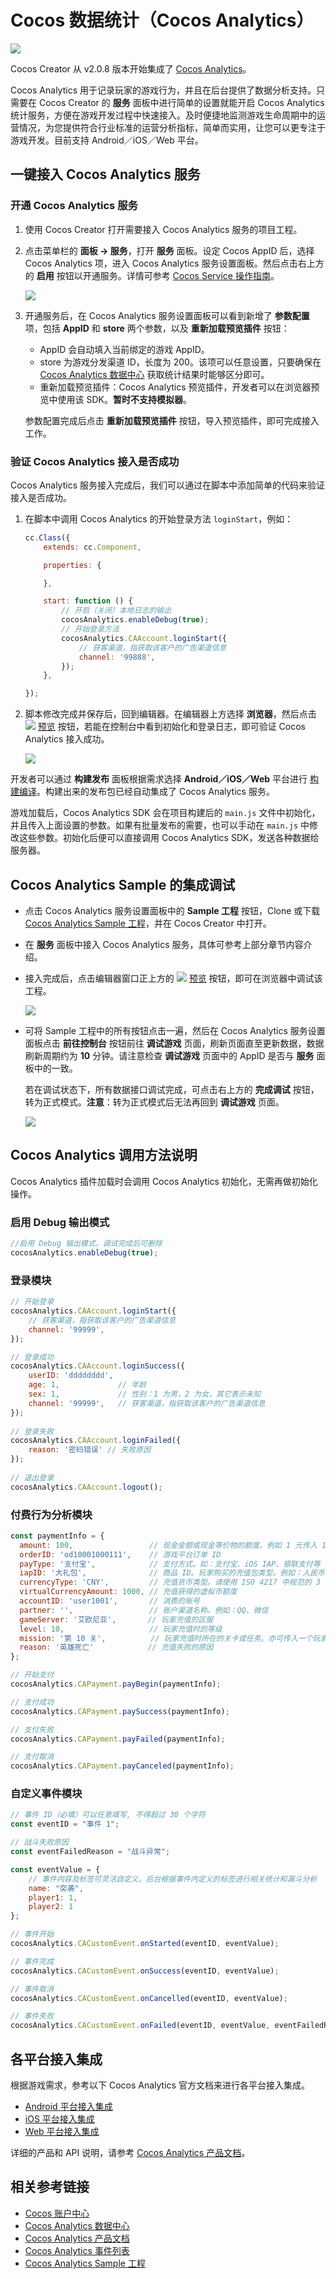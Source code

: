 # Cocos 数据统计（Cocos Analytics）

![](image/analytics-logo.jpg)

Cocos Creator 从 v2.0.8 版本开始集成了 [Cocos Analytics](https://www.cocos.com/analytics)。

Cocos Analytics 用于记录玩家的游戏行为，并且在后台提供了数据分析支持。只需要在 Cocos Creator 的 **服务** 面板中进行简单的设置就能开启 Cocos Analytics 统计服务，方便在游戏开发过程中快速接入。及时便捷地监测游戏生命周期中的运营情况，为您提供符合行业标准的运营分析指标，简单而实用，让您可以更专注于游戏开发。目前支持 Android／iOS／Web 平台。

## 一键接入 Cocos Analytics 服务

### 开通 Cocos Analytics 服务

1. 使用 Cocos Creator 打开需要接入 Cocos Analytics 服务的项目工程。
2. 点击菜单栏的 **面板 -> 服务**，打开 **服务** 面板。设定 Cocos AppID 后，选择 Cocos Analytics 项，进入 Cocos Analytics 服务设置面板。然后点击右上方的 **启用** 按钮以开通服务。详情可参考 [Cocos Service 操作指南](../user-guide.md)。

    ![](image/analytics-panel.png)

3. 开通服务后，在 Cocos Analytics 服务设置面板可以看到新增了 **参数配置** 项，包括 **AppID** 和 **store** 两个参数，以及 **重新加载预览插件** 按钮：

    - AppID 会自动填入当前绑定的游戏 AppID。
    - store 为游戏分发渠道 ID，长度为 200。该项可以任意设置，只要确保在 [Cocos Analytics 数据中心](http://analytics.cocos.com/) 获取统计结果时能够区分即可。
    - 重新加载预览插件：Cocos Analytics 预览插件，开发者可以在浏览器预览中使用该 SDK。**暂时不支持模拟器**。

    参数配置完成后点击 **重新加载预览插件** 按钮，导入预览插件，即可完成接入工作。

### 验证 Cocos Analytics 接入是否成功

Cocos Analytics 服务接入完成后，我们可以通过在脚本中添加简单的代码来验证接入是否成功。

1. 在脚本中调用 Cocos Analytics 的开始登录方法 `loginStart`，例如：

    ```js
    cc.Class({
        extends: cc.Component,

        properties: {

        },

        start: function () {
            // 开启（关闭）本地日志的输出
            cocosAnalytics.enableDebug(true); 
            // 开始登录方法
            cocosAnalytics.CAAccount.loginStart({    
                // 获客渠道，指获取该客户的广告渠道信息 
                channel: '99888',
            });
        },

    });
    ```

2. 脚本修改完成并保存后，回到编辑器。在编辑器上方选择 **浏览器**，然后点击 ![](../image/preview-button.jpg) [预览](../../getting-started/basics/preview-build.md) 按钮，若能在控制台中看到初始化和登录日志，即可验证 Cocos Analytics 接入成功。

    ![](image/analytics-debugging.png)

开发者可以通过 **构建发布** 面板根据需求选择 **Android／iOS／Web** 平台进行 [构建编译](../../publish/publish-native.md)。构建出来的发布包已经自动集成了 Cocos Analytics 服务。

游戏加载后，Cocos Analytics SDK 会在项目构建后的 `main.js` 文件中初始化，并且传入上面设置的参数。如果有批量发布的需要，也可以手动在 `main.js` 中修改这些参数。初始化后便可以直接调用 Cocos Analytics SDK，发送各种数据给服务器。

## Cocos Analytics Sample 的集成调试

- 点击 Cocos Analytics 服务设置面板中的 **Sample 工程** 按钮，Clone 或下载  [Cocos Analytics Sample 工程](https://github.com/CocosService/cocosAnalyticsDemo)，并在 Cocos Creator 中打开。

- 在 **服务** 面板中接入 Cocos Analytics 服务，具体可参考上部分章节内容介绍。

- 接入完成后，点击编辑器窗口正上方的 ![](../image/preview-button.jpg) [预览](../../getting-started/basics/preview-build.md) 按钮，即可在浏览器中调试该工程。

  ![](image/analytics-sample.png)

- 可将 Sample 工程中的所有按钮点击一遍，然后在 Cocos Analytics 服务设置面板点击 **前往控制台** 按钮前往 **调试游戏** 页面，刷新页面直至更新数据，数据刷新周期约为 **10** 分钟。请注意检查 **调试游戏** 页面中的 AppID 是否与 **服务** 面板中的一致。

  若在调试状态下，所有数据接口调试完成，可点击右上方的 **完成调试** 按钮，转为正式模式。**注意**：转为正式模式后无法再回到 **调试游戏** 页面。

  ![](image/analytics-console.png)

## Cocos Analytics 调用方法说明

Cocos Analytics 插件加载时会调用 Cocos Analytics 初始化，无需再做初始化操作。

### 启用 Debug 输出模式

```js
//启用 Debug 输出模式，调试完成后可删除
cocosAnalytics.enableDebug(true);
```

### 登录模块

```js
// 开始登录
cocosAnalytics.CAAccount.loginStart({
    // 获客渠道，指获取该客户的广告渠道信息  
    channel: '99999', 
});

// 登录成功
cocosAnalytics.CAAccount.loginSuccess({
    userID: 'dddddddd',
    age: 1,             // 年龄
    sex: 1,             // 性别：1 为男，2 为女，其它表示未知
    channel: '99999',   // 获客渠道，指获取该客户的广告渠道信息
});
    
// 登录失败
cocosAnalytics.CAAccount.loginFailed({
    reason: '密码错误' // 失败原因
});
    
// 退出登录
cocosAnalytics.CAAccount.logout();
```

### 付费行为分析模块

```js
const paymentInfo = {
  amount: 100,                 // 现金金额或现金等价物的额度。例如 1 元传入 100，100 元则传入 10000
  orderID: 'od10001000111',    // 游戏平台订单 ID
  payType: '支付宝',            // 支付方式。如：支付宝、iOS IAP、银联支付等
  iapID: '大礼包',              // 商品 ID。玩家购买的充值包类型。例如：人民币 15 元 600 虚拟币包
  currencyType: 'CNY',         // 充值货币类型。请使用 ISO 4217 中规范的 3 位字母代码标记货币类型
  virtualCurrencyAmount: 1000, // 充值获得的虚拟币额度
  accountID: 'user1001',       // 消费的账号
  partner: '',                 // 账户渠道名称。例如：QQ、微信
  gameServer: '艾欧尼亚',       // 玩家充值的区服
  level: 10,                   // 玩家充值时的等级
  mission: '第 10 关',          // 玩家充值时所在的关卡或任务。亦可传入一个玩家打到的最高关卡
  reason: '英雄死亡'            // 充值失败的原因
};

// 开始支付
cocosAnalytics.CAPayment.payBegin(paymentInfo);

// 支付成功
cocosAnalytics.CAPayment.paySuccess(paymentInfo);

// 支付失败
cocosAnalytics.CAPayment.payFailed(paymentInfo);

// 支付取消
cocosAnalytics.CAPayment.payCanceled(paymentInfo);
```

### 自定义事件模块

```js
// 事件 ID（必填）可以任意填写, 不得超过 30 个字符
const eventID = "事件 1";

// 战斗失败原因
const eventFailedReason = "战斗异常";

const eventValue = {
    // 事件内容及标签可灵活自定义。后台根据事件内定义的标签进行相关统计和漏斗分析
    name: "突袭",
    player1: 1,
    player2: 1
};

// 事件开始
cocosAnalytics.CACustomEvent.onStarted(eventID, eventValue);

// 事件完成
cocosAnalytics.CACustomEvent.onSuccess(eventID, eventValue);

// 事件取消
cocosAnalytics.CACustomEvent.onCancelled(eventID, eventValue);

// 事件失败
cocosAnalytics.CACustomEvent.onFailed(eventID, eventValue, eventFailedReason);
```

## 各平台接入集成

根据游戏需求，参考以下 Cocos Analytics 官方文档来进行各平台接入集成。  

- [Android 平台接入集成](https://n-analytics.cocos.com/docs/android/index.html)
- [iOS 平台接入集成](https://n-analytics.cocos.com/docs/ios/index.html)
- [Web 平台接入集成](https://n-analytics.cocos.com/docs/h5/index.html)

详细的产品和 API 说明，请参考 [Cocos Analytics 产品文档](https://n-analytics.cocos.com/docs/)。

## 相关参考链接

- [Cocos 账户中心](https://account.cocos.com/#/)
- [Cocos Analytics 数据中心](http://analytics.cocos.com/)
- [Cocos Analytics 产品文档](https://n-analytics.cocos.com/docs/)
- [Cocos Analytics 事件列表](https://n-analytics.cocos.com/docs/analytics_event.html)
- [Cocos Analytics Sample 工程](https://github.com/CocosService/cocosAnalyticsDemo)

